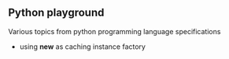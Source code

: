 ## Python playground
Various topics from python programming language specifications 

* using __new__ as caching instance factory
